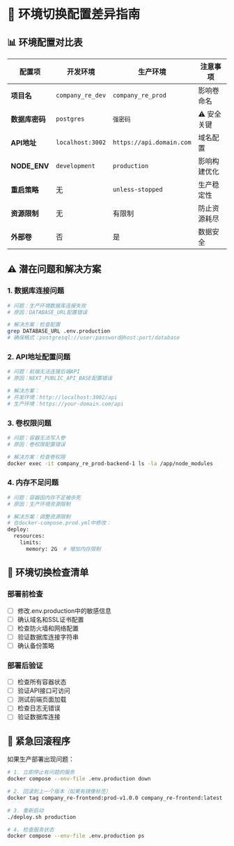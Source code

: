 # 🔄 环境切换配置差异指南

## 📊 环境配置对比表

| 配置项 | 开发环境 | 生产环境 | 注意事项 |
|--------|----------|----------|----------|
| **项目名** | `company_re_dev` | `company_re_prod` | 影响卷命名 |
| **数据库密码** | `postgres` | `强密码` | ⚠️ 安全关键 |
| **API地址** | `localhost:3002` | `https://api.domain.com` | 域名配置 |
| **NODE_ENV** | `development` | `production` | 影响构建优化 |
| **重启策略** | 无 | `unless-stopped` | 生产稳定性 |
| **资源限制** | 无 | 有限制 | 防止资源耗尽 |
| **外部卷** | 否 | 是 | 数据安全 |

## ⚠️ 潜在问题和解决方案

### 1. 数据库连接问题
```bash
# 问题：生产环境数据库连接失败
# 原因：DATABASE_URL配置错误

# 解决方案：检查配置
grep DATABASE_URL .env.production
# 确保格式：postgresql://user:password@host:port/database
```

### 2. API地址配置问题
```bash
# 问题：前端无法连接后端API
# 原因：NEXT_PUBLIC_API_BASE配置错误

# 解决方案：
# 开发环境：http://localhost:3002/api
# 生产环境：https://your-domain.com/api
```

### 3. 卷权限问题
```bash
# 问题：容器无法写入卷
# 原因：卷权限配置错误

# 解决方案：检查卷权限
docker exec -it company_re_prod-backend-1 ls -la /app/node_modules
```

### 4. 内存不足问题
```bash
# 问题：容器因内存不足被杀死
# 原因：生产环境资源限制

# 解决方案：调整资源限制
# 在docker-compose.prod.yml中修改：
deploy:
  resources:
    limits:
      memory: 2G  # 增加内存限制
```

## 🔧 环境切换检查清单

### 部署前检查
- [ ] 修改.env.production中的敏感信息
- [ ] 确认域名和SSL证书配置
- [ ] 检查防火墙和网络配置
- [ ] 验证数据库连接字符串
- [ ] 确认备份策略

### 部署后验证
- [ ] 检查所有容器状态
- [ ] 验证API接口可访问
- [ ] 测试前端页面加载
- [ ] 检查日志无错误
- [ ] 验证数据库连接

## 🚨 紧急回滚程序

如果生产部署出现问题：

```bash
# 1. 立即停止有问题的服务
docker compose --env-file .env.production down

# 2. 回滚到上一个版本（如果有镜像标签）
docker tag company_re-frontend:prod-v1.0.0 company_re-frontend:latest

# 3. 重新启动
./deploy.sh production

# 4. 检查服务状态
docker compose --env-file .env.production ps
```
